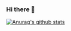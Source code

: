 ### Hi there 👋
[![Anurag's github stats](https://github-readme-stats.vercel.app/api?username=Liam427&show_icons=true&theme=cobalt)](https://github.com/anuraghazra/github-readme-stats)
<!--
**Liam427/Liam427** is a ✨ _special_ ✨ repository because its `README.md` (this file) appears on your GitHub profile.

Here are some ideas to get you started:

- 🔭 I’m currently working on ...
- 🌱 I’m currently learning ...
- 👯 I’m looking to collaborate on ...
- 🤔 I’m looking for help with ...
- 💬 Ask me about ...
- 📫 How to reach me: ...
- 😄 Pronouns: ...
- ⚡ Fun fact: ...
-->

